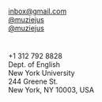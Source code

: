 <div class="col-md row">
  <div class="col-4 text-center">
    <h1 class="giant">
      <i class="fa wow fadeInUp fa-laptop"></i>
    </h1>
  </div>
  <div class="col-8">
    <dl>
      <dt><i class="fa fa-envelope"></i></dt> 
      <dd><a href="#"
      onclick="this.href='mailto:'+this.innerHTML.split('').reverse().join('')"
      style="unicode-bidi:bidi-override; direction: rtl;">moc.liamg@xobni</a>&#x200E;</dd>
      <dt><i class="fa fa-twitter"></i></dt> 
      <dd><a href="http://twitter.com/muziejus" target="_blank">@muziejus</a></dd>
      <dt><i class="fa fa-github"></i></dt> 
      <dd><a href="http://github.com/muziejus" target="_blank">@muziejus</a></dd>
    </dl>
  </div>
</div>

<div class="col-md row">
  <div class="col-4 text-center">
    <h1 class="giant">
      <i class="fa wow fadeInUp fa-globe"></i>
    </h1>
  </div>
  <div class="col-8">
    <dl>
      <dt> <i class="fa fa-phone"></i></dt>
      <dd> +1 312 792 8828</dd>
      <dt><i class="fa fa-envelope"></i></dt>
      <dd>Dept. of English<br />New York University<br />244 Greene St.<br />New York, NY 10003, USA</dd>
    </dl>
  </div>
</div>

